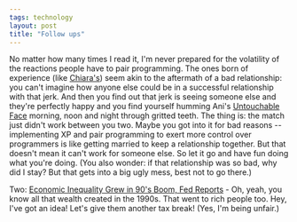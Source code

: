 ```yaml
---
tags: technology
layout: post
title: "Follow ups"
---
```




No matter how many times I read it, I'm never prepared for the volatility of the reactions people have to pair programming. The ones born of experience (like <a href="http://freeroller.net/page/chiara/20030122">Chiara's</a>) seem akin to the aftermath of a bad relationship: you can't imagine how anyone else could be in a successful relationship with that jerk. And then you find out that jerk is seeing someone else and they're perfectly happy and you find yourself humming Ani's <a href="http://www.lyricsspot.com/song.php?s=1690">Untouchable Face</a> morning, noon and night through gritted teeth. The thing is: the match just didn't work between you two. Maybe you got into it for bad reasons -- implementing XP and pair programming to exert more control over programmers is like getting married to keep a relationship together. But that doesn't mean it can't work for someone else. So let it go and have fun doing what you're doing. (You also wonder: if that relationship was so bad, why did I stay? But that gets into a big ugly mess, best not to go there.)

<p>Two: <a href="http://www.nytimes.com/2003/01/23/business/23WEAL.html">Economic Inequality Grew in 90's Boom, Fed Reports</a> - Oh, yeah, you know all that wealth created in the 1990s. That went to rich people too. Hey, I've got an idea! Let's give them another tax break! (Yes, I'm being unfair.)</p>


